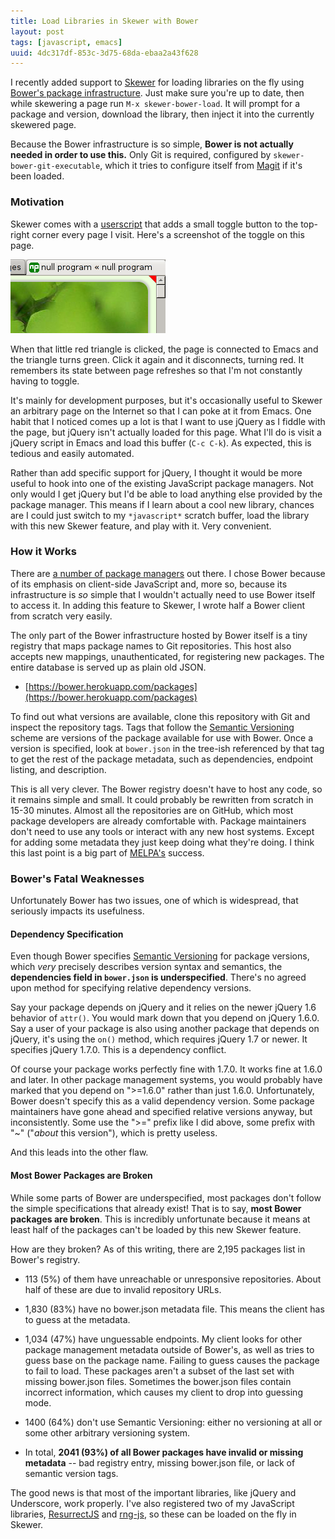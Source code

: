 ```yaml
---
title: Load Libraries in Skewer with Bower
layout: post
tags: [javascript, emacs]
uuid: 4dc317df-853c-3d75-68da-ebaa2a43f628
---
```


I recently added support to [Skewer][skewer] for loading libraries on
the fly using [Bower's package infrastructure][bower]. Just make sure
you're up to date, then while skewering a page run `M-x
skewer-bower-load`. It will prompt for a package and version, download
the library, then inject it into the currently skewered page.

Because the Bower infrastructure is so simple, **Bower is not actually
needed in order to use this.** Only Git is required, configured by
`skewer-bower-git-executable`, which it tries to configure itself from
[Magit][magit] if it's been loaded.

### Motivation

Skewer comes with a [userscript][gm] that adds a small toggle button
to the top-right corner every page I visit. Here's a screenshot of the
toggle on this page.

![](/img/screenshot/skewer-toggle.png)

When that little red triangle is clicked, the page is connected to
Emacs and the triangle turns green. Click it again and it disconnects,
turning red. It remembers its state between page refreshes so that I'm
not constantly having to toggle.

It's mainly for development purposes, but it's occasionally useful to
Skewer an arbitrary page on the Internet so that I can poke at it from
Emacs. One habit that I noticed comes up a lot is that I want to use
jQuery as I fiddle with the page, but jQuery isn't actually loaded for
this page. What I'll do is visit a jQuery script in Emacs and load
this buffer (`C-c C-k`). As expected, this is tedious and easily
automated.

Rather than add specific support for jQuery, I thought it would be
more useful to hook into one of the existing JavaScript package
managers. Not only would I get jQuery but I'd be able to load anything
else provided by the package manager. This means if I learn about a
cool new library, chances are I could just switch to my `*javascript*`
scratch buffer, load the library with this new Skewer feature, and
play with it. Very convenient.

### How it Works

There are [a number of package managers][managers] out there. I chose
Bower because of its emphasis on client-side JavaScript and, more so,
because its infrastructure is *so* simple that I wouldn't actually
need to use Bower itself to access it. In adding this feature to
Skewer, I wrote half a Bower client from scratch very easily.

The only part of the Bower infrastructure hosted by Bower itself is a
tiny registry that maps package names to Git repositories. This host
also accepts new mappings, unauthenticated, for registering new
packages. The entire database is served up as plain old JSON.

 * [https://bower.herokuapp.com/packages](https://bower.herokuapp.com/packages)

To find out what versions are available, clone this repository with
Git and inspect the repository tags. Tags that follow the
[Semantic Versioning][semver] scheme are versions of the package
available for use with Bower. Once a version is specified, look at
`bower.json` in the tree-ish referenced by that tag to get the rest of
the package metadata, such as dependencies, endpoint listing, and
description.

This is all very clever. The Bower registry doesn't have to host any
code, so it remains simple and small. It could probably be rewritten
from scratch in 15-30 minutes. Almost all the repositories are on
GitHub, which most package developers are already comfortable with.
Package maintainers don't need to use any tools or interact with any
new host systems. Except for adding some metadata they just keep doing
what they're doing. I think this last point is a big part of
[MELPA's][melpa] success.

### Bower's Fatal Weaknesses

Unfortunately Bower has two issues, one of which is widespread, that
seriously impacts its usefulness.

#### Dependency Specification

Even though Bower specifies [Semantic Versioning][semver] for package
versions, which *very* precisely describes version syntax and
semantics, the **dependencies field in `bower.json` is
underspecified**. There's no agreed upon method for specifying
relative dependency versions.

Say your package depends on jQuery and it relies on the newer jQuery
1.6 behavior of `attr()`. You would mark down that you depend on
jQuery 1.6.0. Say a user of your package is also using another package
that depends on jQuery, it's using the `on()` method, which requires
jQuery 1.7 or newer. It specifies jQuery 1.7.0. This is a dependency
conflict.

Of course your package works perfectly fine with 1.7.0. It works fine
at 1.6.0 and later. In other package management systems, you would
probably have marked that you depend on ">=1.6.0" rather than just
1.6.0. Unfortunately, Bower doesn't specify this as a valid dependency
version. Some package maintainers have gone ahead and specified
relative versions anyway, but inconsistently. Some use the ">=" prefix
like I did above, some prefix with "~" ("*about* this version"), which
is pretty useless.

And this leads into the other flaw.

#### Most Bower Packages are Broken

While some parts of Bower are underspecified, most packages don't
follow the simple specifications that already exist! That is to say,
**most Bower packages are broken**. This is incredibly unfortunate
because it means at least half of the packages can't be loaded by this
new Skewer feature.

How are they broken? As of this writing, there are 2,195 packages list
in Bower's registry.

 * 113 (5%) of them have unreachable or unresponsive repositories.
   About half of these are due to invalid repository URLs.

 * 1,830 (83%) have no bower.json metadata file. This means the client
   has to guess at the metadata.

 * 1,034 (47%) have unguessable endpoints. My client looks for other
   package management metadata outside of Bower's, as well as tries to
   guess base on the package name. Failing to guess causes the package
   to fail to load. These packages aren't a subset of the last set
   with missing bower.json files. Sometimes the bower.json files
   contain incorrect information, which causes my client to drop into
   guessing mode.

 * 1400 (64%) don't use Semantic Versioning: either no versioning at
   all or some other arbitrary versioning system.

 * In total, **2041 (93%) of all Bower packages have invalid or
   missing metadata** -- bad registry entry, missing bower.json file,
   or lack of semantic version tags.

The good news is that most of the important libraries, like jQuery and
Underscore, work properly. I've also registered two of my JavaScript
libraries, [ResurrectJS][resurrect] and [rng-js][rng], so these can be
loaded on the fly in Skewer.


[bower]: https://github.com/bower/bower
[semver]: http://semver.org/
[skewer]: /blog/2012/10/31/
[magit]: https://github.com/magit/magit
[gm]: http://en.wikipedia.org/wiki/Greasemonkey
[managers]: http://wp.me/p2UXnc-f
[melpa]: http://melpa.milkbox.net/
[resurrect]: /blog/2013/03/28/
[rng]: /blog/2013/03/25/
